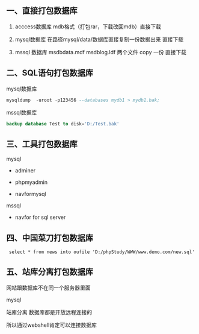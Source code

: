 ## 一、直接打包数据库

1. acccess数据库  mdb格式（打包rar，下载改回mdb）直接下载

2. mysql数据库   在路径mysql/data/数据库直接复制一份数据出来 直接下载

3. mssql 数据库  msdbdata.mdf msdblog.ldf 两个文件 copy 一份 直接下载

## 二、SQL语句打包数据库

 mysql数据库 

```sql
mysqldump  -uroot -p123456 --databases mydb1 > mydb1.bak;
```

mssql数据库

```sql
backup database Test to disk='D:/Test.bak'
```

## 三、工具打包数据库

 mysql

- adminer

- phpmyadmin

- navformysql

mssql

- navfor for sql server

## 四、中国菜刀打包数据库

```
 select * from news into oufile 'D:/phpStudy/WWW/www.demo.com/new.sql'
```

## 五、站库分离打包数据库

 网站跟数据库不在同一个服务器里面

 mysql

 站库分离 数据库都是开放远程连接的

 所以通过webshell肯定可以连接数据库

